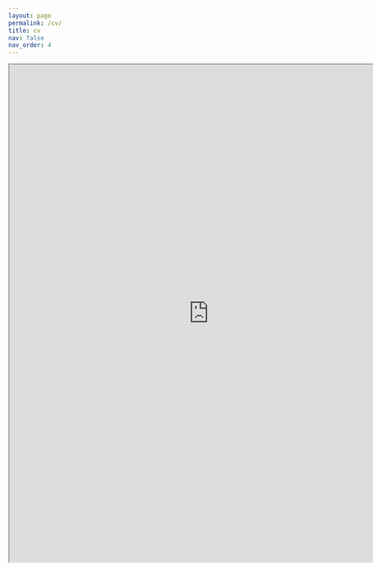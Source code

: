 ```yaml
---
layout: page
permalink: /cv/
title: cv
nav: false
nav_order: 4
---
```


<iframe src="https://docs.google.com/document/d/e/2PACX-1vQ9GycyH7IogKrMz5igpWwijhq_t1tFxUpuGCBjpzwnO7IdLlnTQMcwPsOau_10K5Sb2ZzDWpfMs6Mc/pub?embedded=true" width="800" height="1000" allow="autoplay"></iframe>

